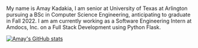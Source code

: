 # 
My name is Amay Kadakia, I am senior at University of Texas at Arlington pursuing a BSc in Computer Science Engineering, anticipating to graduate in Fall 2022.
I am am currently working as a Software Engineering Intern at Amdocs, Inc. on a Full Stack Development using Python Flask. 

[![Amay's GitHub stats](https://github-readme-stats.vercel.app/api?username=kadakiaamay02)](https://github.com/kadakiaamay02/github-readme-stats)
